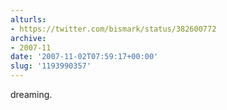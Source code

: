 ```yaml
---
alturls:
- https://twitter.com/bismark/status/382600772
archive:
- 2007-11
date: '2007-11-02T07:59:17+00:00'
slug: '1193990357'
---
```


dreaming.

